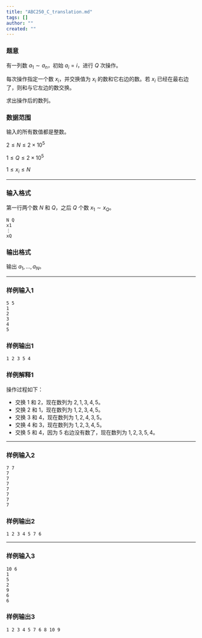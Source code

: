 ```yaml
---
title: "ABC250_C_translation.md"
tags: []
author: ""
created: ""
---
```


### 题意 

有一列数 $a_1\sim a_n$，初始 $a_i=i$，进行 $Q$ 次操作。

每次操作指定一个数 $x_i$，并交换值为 $x_i$ 的数和它右边的数。若 $x_i$ 已经在最右边了，则和与它左边的数交换。

求出操作后的数列。

### 数据范围

输入的所有数值都是整数。

$2\le N\le 2×10^5$

$1\le Q\le 2×10^5$

$1\le x_i\le N$



---

### 输入格式

第一行两个数 $N$ 和 $Q$，之后 $Q$ 个数 $x_1\sim x_Q$。

```
N Q
x1
⋮
xQ
```

### 输出格式

输出 $a_1,…,a_N$。

---

### 样例输入1

```
5 5
1
2
3
4
5
```

### 样例输出1

```
1 2 3 5 4
```

### 样例解释1

操作过程如下：

- 交换 $1$ 和 $2$，现在数列为 $2,1,3,4,5$。
- 交换 $2$ 和 $1$，现在数列为 $1,2,3,4,5$。
- 交换 $3$ 和 $4$，现在数列为 $1,2,4,3,5$。
- 交换 $4$ 和 $3$，现在数列为 $1,2,3,4,5$。
- 交换 $5$ 和 $4$，因为 $5$ 右边没有数了，现在数列为 $1,2,3,5,4$。


---

### 样例输入2

```
7 7
7
7
7
7
7
7
7
```

### 样例输出2

```
1 2 3 4 5 7 6
```

---

### 样例输入3

```
10 6
1
5
2
9
6
6
```

### 样例输出3

```
1 2 3 4 5 7 6 8 10 9
```

